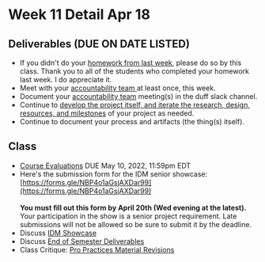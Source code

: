 # Week 11 Detail Apr 18

## Deliverables (DUE ON DATE LISTED)

* If you didn't do your [homework from last week](week10\_detail.md), please do so by this class. Thank you to all of the students who completed your homework last week. I do appreciate it.
* Meet with your [accountability team ](../assignments/accountability\_partner.md)at least once, this week.&#x20;
* Document your [accountability team](../assignments/accountability\_partner.md) meeting(s) in the duff slack channel.
* Continue to [develop the project itself, and iterate the research, design, resources, and milestones](../assignments/project\_plan.md) of your project as needed.
* Continue to document your process and artifacts (the thing(s) itself).

## Class

* [Course Evaluations](../assignments/course\_evaluation.md) DUE May 10, 2022, 11:59pm EDT
* Here's the submission form for the IDM senior showcase: [https://forms.gle/NBP4o1aGsjAXDar99](https://forms.gle/NBP4o1aGsjAXDar99) \
  \
  **You must fill out this form by April 20th (Wed evening at the latest).** Your participation in the show is a senior project requirement. Late submissions will not be allowed so be sure to submit it by the deadline.
* Discuss [IDM Showcase ](../critiques-demos-presentations-and-exhibition/idm\_showcase.md)
* Discuss [End of Semester Deliverables](../assignments/end\_of\_semester\_deliverables.md)
* Class Critique: [Pro Practices Material Revisions](../assignments/pro\_practices\_revisions.md)

